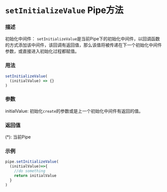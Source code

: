# `setInitializeValue` **Pipe**方法

### 描述
初始化中间件：
`setInitializeValue`是当前Pipe下的初始化中间件，以回调函数的方式添加该中间件，该回调有返回值，那么该值将被传递在下一个初始化中间件参数，或直接进入初始化过程都赋值。

### 用法
```javascript
setInitializeValue(
  (initialValue) => {}
)
```

### 参数
initialValue: 初始化`create`的参数或是上一个初始化中间件有返回的值。

### 返回值
(*): 当前Pipe

### 示例
```javascript
pipe.setInitializeValue(
  (initialValue)=>{
    //do something
    return initialValue
  }
)
```
